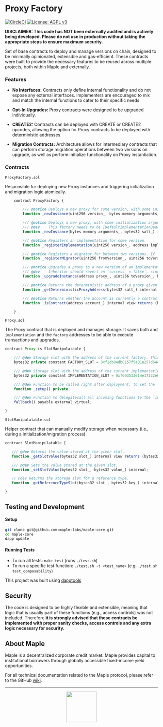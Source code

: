 # Proxy Factory

[![CircleCI](https://circleci.com/gh/maple-labs/proxy-factory/tree/main.svg?style=svg)](https://circleci.com/gh/maple-labs/proxy-factory/tree/main) [![License: AGPL v3](https://img.shields.io/badge/License-AGPL%20v3-blue.svg)](https://www.gnu.org/licenses/agpl-3.0)

**DISCLAIMER: This code has NOT been externally audited and is actively being developed. Please do not use in production without taking the appropriate steps to ensure maximum security.**

Set of base contracts to deploy and manage versions on chain, designed to be minimally opinionated, extensible and gas-efficient. These contracts were built to provide the necessary features to be reused across multiple projects, both within Maple and externally.

### Features
- **No interfaces:** Contracts only define internal functionality and do not expose any external interfaces. Implementers are encouraged to mix and match the internal functions to cater to their specific needs.

- **Opt-In Upgrades:** Proxy contracts were designed to be upgraded individually. 

- **CREATE2:** Contracts can be deployed with CREATE or CREATE2 opcodes, allowing the option for Proxy contracts to be deployed with deterministic addresses.

- **Migration Contracts:** Architecture allows for intermediary contracts that can perform storage migration operations between two versions on upgrade, as well as perform initialize functionality on Proxy instantiation.

### Contracts

`ProxyFactory.sol`

Responsible for deploying new Proxy instances and triggering initialization and migration logic atomically. 

```js
    contract ProxyFactory {

        /// @notice Deploys a new proxy for some version, with some initialization arguments, using `create` (i.e. factory's nonce determines the address).
        function _newInstance(uint256 version_, bytes memory arguments_) internal virtual returns (bool success_, address proxy_);

        /// @notice Deploys a new proxy, with some initialization arguments, using `create2` (i.e. salt determines the address).
        /// @dev    This factory needs to be IDefaultImplementationBeacon, since the proxy will pull its implementation from it.
        function _newInstance(bytes memory arguments_, bytes32 salt_) internal virtual returns (bool success_, address proxy_);

        /// @notice Registers an implementation for some version.
        function _registerImplementation(uint256 version_, address implementation_) internal virtual returns (bool success_);

        /// @notice Registers a migrator for between two versions. If `fromVersion_ == toVersion_`, migrator is an initializer.
        function _registerMigrator(uint256 fromVersion_, uint256 toVersion_, address migrator_) internal virtual returns (bool success_);

        /// @notice Upgrades a proxy to a new version of an implementation, with some migration arguments.
        /// @dev    Inheritor should revert on `success_ = false`, since proxy can be set to new implementation, but failed to migrate.
        function _upgradeInstance(address proxy_, uint256 toVersion_, bytes memory arguments_) internal virtual returns (bool success_);

        /// @notice Returns the deterministic address of a proxy given some salt.
        function _getDeterministicProxyAddress(bytes32 salt_) internal virtual view returns (address deterministicProxyAddress_);

        /// @notice Returns whether the account is currently a contract.
        function _isContract(address account_) internal view returns (bool isContract_);

    }
```

`Proxy.sol`

The Proxy contract that is deployed and manages storage. It saves both and `implementation` and the `factory` addresses to be able to execute transactions and upgrades.

```js
contract Proxy is SlotManipulatable {

    /// @dev Storage slot with the address of the current factory. This is the keccak-256 hash of "FACTORY_SLOT".
    bytes32 private constant FACTORY_SLOT = 0xf2db84db8157f5a01a257d644038e8929d5a62c9ffa8b736374913908897e5bb;

    /// @dev Storage slot with the address of the current implementation. This is the keccak-256 hash of "IMPLEMENTATION_SLOT".
    bytes32 private constant IMPLEMENTATION_SLOT = 0xf603533e14e17222e047634a2b3457fe346d27e294cedf9d21d74e5feea4a046;

    /// @dev Function to be called right after deployment, to set the `implementation` and the `factory` addresses in storage.
    function _setup() private; 

    /// @dev Function to delegatecall all incoming functions to the `implementation` address.
    fallback() payable external virtual; 

}
```

`SlotManipulatable.sol`

Helper contract that can manually modify storage when necessary (i.e., during a initialization/migration process)

 ```js
 contract SlotManipulatable {

    /// @dev Returns the value stored at the given slot.
    function _getSlotValue(bytes32 slot_) internal view returns (bytes32 value_); 

    /// @dev Sets the value stored at the given slot.
    function _setSlotValue(bytes32 slot_, bytes32 value_) internal; 

    // @dev Returns the storage slot for a reference type.
    function _getReferenceTypeSlot(bytes32 slot_, bytes32 key_) internal pure returns (bytes32 value_); 

}
```

## Testing and Development
#### Setup
```sh
git clone git@github.com:maple-labs/maple-core.git
cd maple-core
dapp update
```
#### Running Tests
- To run all tests: `make test` (runs `./test.sh`)
- To run a specific test function: `./test.sh -t <test_name>` (e.g. `./test.sh test_composability`)

This project was built using <a href="https://github.com/dapphub/dapptools">dapptools</a>

## Security

The code is designed to be highly flexible and extensible, meaning that logic that is usually part of these functions (e.g., access controls) was not included. Therefore **it is strongly advised that these contracts be implemented with proper sanity checks, access controls and any extra logic necessary for security.**

## About Maple
Maple is a decentralized corporate credit market. Maple provides capital to institutional borrowers through globally accessible fixed-income yield opportunities.

For all technical documentation related to the Maple protocol, please refer to the GitHub [wiki](https://github.com/maple-labs/maple-core/wiki).

---

<p align="center">
  <img src="https://user-images.githubusercontent.com/44272939/116272804-33e78d00-a74f-11eb-97ab-77b7e13dc663.png" height="100" />
</p>
